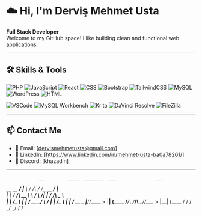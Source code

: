# ☁️ Hi, I'm Derviş Mehmet Usta

**Full Stack Developer**  
Welcome to my GitHub space! I like building clean and functional web applications.

---

## 🛠️ Skills & Tools


![PHP](https://img.shields.io/badge/-PHP-777BB4?style=flat&logo=php&logoColor=white)
![JavaScript](https://img.shields.io/badge/-JavaScript-F7DF1E?style=flat&logo=javascript&logoColor=black)
![React](https://img.shields.io/badge/-React-61DAFB?style=flat&logo=react&logoColor=black)
![CSS](https://img.shields.io/badge/-CSS3-1572B6?style=flat&logo=css3&logoColor=white)
![Bootstrap](https://img.shields.io/badge/-Bootstrap-563D7C?style=flat&logo=bootstrap&logoColor=white)
![TailwindCSS](https://img.shields.io/badge/-TailwindCSS-38B2AC?style=flat&logo=tailwind-css&logoColor=white)
![MySQL](https://img.shields.io/badge/-MySQL-4479A1?style=flat&logo=mysql&logoColor=white)
![WordPress](https://img.shields.io/badge/-WordPress-21759B?style=flat&logo=wordpress&logoColor=white)
![HTML](https://img.shields.io/badge/-HTML5-E34F26?style=flat&logo=html5&logoColor=white)

![VSCode](https://img.shields.io/badge/-VSCode-007ACC?style=flat&logo=visual-studio-code&logoColor=white)
![MySQL Workbench](https://img.shields.io/badge/-MySQLWorkbench-00758F?style=flat&logo=mysql&logoColor=white)
![Krita](https://img.shields.io/badge/-Krita-3BABFF?style=flat&logo=krita&logoColor=white)
![DaVinci Resolve](https://img.shields.io/badge/-DaVinci%20Resolve-000000?style=flat&logo=daVinci-resolve&logoColor=white)
![FileZilla](https://img.shields.io/badge/-FileZilla-BF0000?style=flat&logo=filezilla&logoColor=white)

---

## 📫 Contact Me

- 📧 Email: [dervismehmetusta@gmail.com]
- 💼 LinkedIn: [https://www.linkedin.com/in/mehmet-usta-ba0a78261/]
- 💬 Discord: [khazadin]

---
                __         ____  _______  ___               __          
 __ __  _______/  |______  \   \/  /\   \/  /__ __  _______/  |______   
|  |  \/  ___/\   __\__  \  \     /  \     /|  |  \/  ___/\   __\__  \  
|  |  /\___ \  |  |  / __ \_/     \  /     \|  |  /\___ \  |  |  / __ \_
|____//____  > |__| (____  /___/\  \/___/\  \____//____  > |__| (____  /
           \/            \/      \_/      \_/          \/            \/ 
